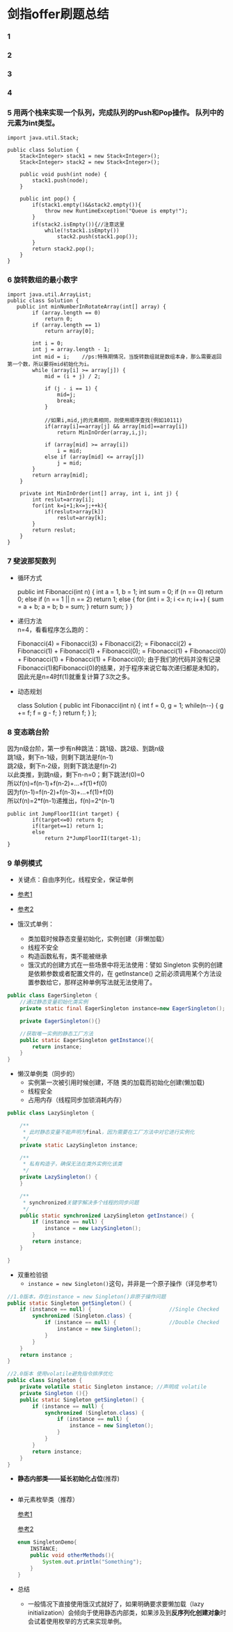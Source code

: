 #  剑指offer刷题总结
### 1
### 2 
### 3 
### 4 
### 5 用两个栈来实现一个队列，完成队列的Push和Pop操作。 队列中的元素为int类型。  
	import java.util.Stack;
	
	public class Solution {
	    Stack<Integer> stack1 = new Stack<Integer>();
	    Stack<Integer> stack2 = new Stack<Integer>();
	    
	    public void push(int node) {
	        stack1.push(node);
	    }
	    
	    public int pop() {
	        if(stack1.empty()&&stack2.empty()){
	            throw new RuntimeException("Queue is empty!");
	        }
	        if(stack2.isEmpty()){//注意这里
	            while(!stack1.isEmpty())
	                stack2.push(stack1.pop());
	        }
	        return stack2.pop();
	    }
	}

### 6 旋转数组的最小数字
    import java.util.ArrayList;
    public class Solution {
       public int minNumberInRotateArray(int[] array) {
            if (array.length == 0)
                return 0;
            if (array.length == 1)
                return array[0];
    
            int i = 0;
            int j = array.length - 1;
            int mid = i;	//ps:特殊期情况，当旋转数组就是数组本身，那么需要返回第一个数，所以要将mid初始化为i。
            while (array[i] >= array[j]) {
                mid = (i + j) / 2;
                
                if (j - i == 1) {
                    mid=j;
                    break;
                }
                
                //如果i,mid,j的元素相同，则使用顺序查找(例如10111)
                if(array[i]==array[j] && array[mid]==array[i])
                    return MinInOrder(array,i,j);
                
                if (array[mid] >= array[i])
                    i = mid;
                else if (array[mid] <= array[j])
                    j = mid;
            }
            return array[mid];
        }
    
        private int MinInOrder(int[] array, int i, int j) {
            int reslut=array[i];
            for(int k=i+1;k<=j;++k){
                if(reslut>array[k])
                    reslut=array[k];
            }
            return reslut;
        }
    }

### 7 斐波那契数列
- 循环方式


    public int Fibonacci(int n) {
        int a = 1, b = 1;
        int sum = 0;
        if (n == 0)
            return 0;
        else if (n == 1 || n == 2)
            return 1;
        else {
            for (int i = 3; i <= n; i++) {
                sum = a + b;
                a = b;
                b = sum;
            }
            return sum;
        }
    }

- 递归方法  
  n=4，看看程序怎么跑的：


    Fibonacci(4) = Fibonacci(3) + Fibonacci(2);
                        = Fibonacci(2) + Fibonacci(1) + Fibonacci(1) + Fibonacci(0);
                        = Fibonacci(1) + Fibonacci(0) + Fibonacci(1) + Fibonacci(1) + Fibonacci(0);
由于我们的代码并没有记录Fibonacci(1)和Fibonacci(0)的结果，对于程序来说它每次递归都是未知的，因此光是n=4时f(1)就重复计算了3次之多。  
- 动态规划


    class Solution {
        public int Fibonacci(int n) {
            int f = 0, g = 1;
            while(n--) {
                g += f;
                f = g - f;
            }
            return f;
        }
    }; 

### 8 变态跳台阶
因为n级台阶，第一步有n种跳法：跳1级、跳2级、到跳n级  
跳1级，剩下n-1级，则剩下跳法是f(n-1)  
跳2级，剩下n-2级，则剩下跳法是f(n-2)  
以此类推，到跳n级，剩下n-n=0；剩下跳法f(0)=0  
所以f(n)=f(n-1)+f(n-2)+...+f(1)+f(0)  
因为f(n-1)=f(n-2)+f(n-3)+...+f(1)+f(0)  
所以f(n)=2*f(n-1)递推出，f(n)=2^(n-1)

    public int JumpFloorII(int target) {
            if(target<=0) return 0;
            if(target==1) return 1;
            else 
                return 2*JumpFloorII(target-1);
    }

### 9 单例模式

- 关键点：自由序列化，线程安全，保证单例

- [参考1](http://wuchong.me/blog/2014/08/28/how-to-correctly-write-singleton-pattern/ )

- [参考2](https://my.oschina.net/lichhao/blog/107766 )

- 饿汉式单例：
  - 类加载时候静态变量初始化，实例创建（非懒加载）
  - 线程不安全
  - 构造函数私有，类不能被继承
  - 饿汉式的创建方式在一些场景中将无法使用：譬如 Singleton 实例的创建是依赖参数或者配置文件的，在 getInstance() 之前必须调用某个方法设置参数给它，那样这种单例写法就无法使用了。

```java
public class EagerSingleton {
    //通过静态变量初始化类实例
    private static final EagerSingleton instance=new EagerSingleton();

    private EagerSingleton(){}

    //获取唯一实例的静态工厂方法
    public static EagerSingleton getInstance(){
        return instance;
    }
}
```
- 懒汉单例类（同步的）
  - 实例第一次被引用时候创建，不随 类的加载而初始化创建(懒加载)
  - 线程安全
  - 占用内存（线程同步加锁消耗内存）

```java
public class LazySingleton {

    /**
     * 此时静态变量不能声明为final，因为需要在工厂方法中对它进行实例化
     */
    private static LazySingleton instance;

    /**
     * 私有构造子，确保无法在类外实例化该类
     */
    private LazySingleton() {
    }

    /**
     * synchronized关键字解决多个线程的同步问题
     */
    public static synchronized LazySingleton getInstance() {
        if (instance == null) {
            instance = new LazySingleton();
        }
        return instance;
    }

}
```

- 双重检验锁
  - `instance = new Singleton()`这句，并非是一个原子操作（详见参考1）

```java
//1.0版本，存在instance = new Singleton()非原子操作问题
public static Singleton getSingleton() {
    if (instance == null) {                         //Single Checked
        synchronized (Singleton.class) {
            if (instance == null) {                 //Double Checked
                instance = new Singleton();
            }
        }
    }
    return instance ;
}
```

```java
//2.0版本 使用volatile避免指令排序优化
public class Singleton {
    private volatile static Singleton instance; //声明成 volatile
    private Singleton (){}
    public static Singleton getSingleton() {
        if (instance == null) {                         
            synchronized (Singleton.class) {
                if (instance == null) {       
                    instance = new Singleton();
                }
            }
        }
        return instance;
    }
}
```



- **静态内部类——延长初始化占位**(推荐)

```java

```

- 单元素枚举类（推荐）

  [参考1](https://www.jianshu.com/p/c836a7576118)

  [参考2](https://www.cnblogs.com/cielosun/p/6596475.html )

  ```java
  enum SingletonDemo{
      INSTANCE;
      public void otherMethods(){
          System.out.println("Something");
      }
  }
  ```

- 总结
  - 一般情况下直接使用饿汉式就好了，如果明确要求要懒加载（lazy initialization）会倾向于使用静态内部类，如果涉及到**反序列化创建对象**时会试着使用枚举的方式来实现单例。